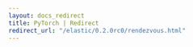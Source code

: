 ```yaml
---
layout: docs_redirect
title: PyTorch | Redirect
redirect_url: "/elastic/0.2.0rc0/rendezvous.html"
---
```

